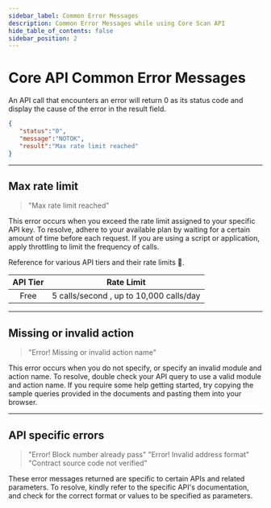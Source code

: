 ```yaml
---
sidebar_label: Common Error Messages
description: Common Error Messages while using Core Scan API
hide_table_of_contents: false
sidebar_position: 2
---
```



# Core API Common Error Messages

An API call that encounters an error will return 0 as its status code and display the cause of the error in the result field.

```json
{
   "status":"0",
   "message":"NOTOK",
   "result":"Max rate limit reached"
}
```

***

## Max rate limit

> "Max rate limit reached"

This error occurs when you exceed the rate limit assigned to your specific API key. To resolve, adhere to your available plan by waiting for a certain amount of time before each request. If you are using a script or application, apply throttling to limit the frequency of calls.

Reference for various API tiers and their rate limits 🚧.

| API Tier |                Rate Limit               |
| :------: | :-------------------------------------: |
|   Free   | 5 calls/second , up to 10,000 calls/day |

***

## Missing or invalid action

> "Error! Missing or invalid action name"

This error occurs when you do not specify, or specify an invalid module and action name. To resolve, double check your API query to use a valid module and action name. If you require some help getting started, try copying the sample queries provided in the documents and pasting them into your browser.

***

## API specific errors

> "Error! Block number already pass" "Error! Invalid address format" "Contract source code not verified"

These error messages returned are specific to certain APIs and related parameters. To resolve, kindly refer to the specific API's documentation, and check for the correct format or values to be specified as parameters.

